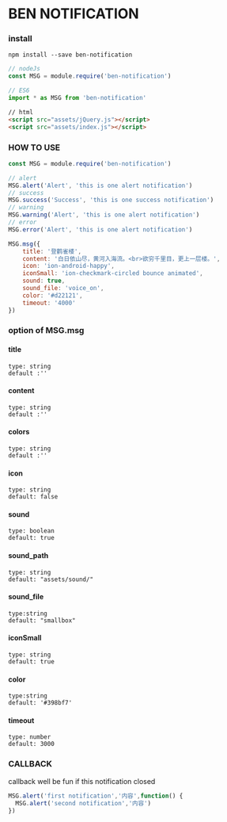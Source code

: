# BEN NOTIFICATION 

### install
```
npm install --save ben-notification
```

```javascript
// nodeJs
const MSG = module.require('ben-notification')
```
```javascript
// ES6
import * as MSG from 'ben-notification'
```
```html
// html
<script src="assets/jQuery.js"></script>
<script src="assets/index.js"></script>
```


### HOW TO USE
```javascript
const MSG = module.require('ben-notification')

// alert
MSG.alert('Alert', 'this is one alert notification')
// success
MSG.success('Success', 'this is one success notification')
// warning
MSG.warning('Alert', 'this is one alert notification')
// error
MSG.error('Alert', 'this is one alert notification')

MSG.msg({
    title: '登鹳雀楼',
    content: '白日依山尽，黄河入海流。<br>欲穷千里目，更上一层楼。',
    icon: 'ion-android-happy',
    iconSmall: 'ion-checkmark-circled bounce animated',
    sound: true,
    sound_file: 'voice_on',
    color: '#d22121',
    timeout: '4000'
})
```


### option of  MSG.msg 

#### title
    type: string
    default :''
#### content
    type: string
    default :''
#### colors
    type: string
    default :''
#### icon
    type: string
    default: false
#### sound
    type: boolean 
    default: true
#### sound_path
    type: string
    default: "assets/sound/"
#### sound_file
    type:string
    default: "smallbox"
#### iconSmall
    type: string
    default: true
#### color
    type:string
    default: '#398bf7'
#### timeout
    type: number
    default: 3000
    
### CALLBACK
callback well be fun if this notification closed
```javascript
MSG.alert('first notification','内容',function() {
  MSG.alert('second notification','内容')
})
```